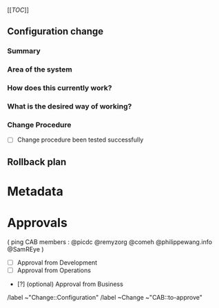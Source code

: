 [[_TOC_]]
## Configuration change
<!-- Configuration change, to be approved by the CAB before applying. -->

<!-- /confidential -->
<!-- If confidential, explain why -->

### Summary
<!-- Outline the issue being faced, and why this needs to change !-->

### Area of the system
<!-- This might only be one part, but may involve multiple sections !-->

### How does this currently work?
<!-- The current process, and any associated business rules !-->

### What is the desired way of working?
<!-- After the change, what should the process be, and what should the business rules be !-->

<!-- Success criteria of change application (when relevant, include how to test) -->

### Change Procedure
- [ ] Change procedure been tested successfully

<!-- Include step by step description -->


## Rollback plan
<!-- Describe how to rollback the change in case the expected change is not working -->


<!-- METADATA for project management, please leave the following lines and edit as needed -->
# Metadata
<!-- PRIORITY: Uncomment /label quick actions as appropriate. The priority and severity assigned may be different to this !-->
<!--High : (This will bring a huge increase in performance/productivity/usability, or is a legislative requirement)-->
<!-- /label ~"Priority::1-High" -->
<!--Medium : (This will bring a good increase in performance/productivity/usability)-->
<!-- /label ~"Priority::2-Medium" -->
<!--Low : (anything else e.g., trivial, minor improvements) -->
<!--  /label ~"Priority::3-Low" -->

# Approvals 
( ping CAB members : @picdc @remyzorg @comeh @philippewang.info @SamREye )
- [ ] Approval from Development
- [ ] Approval from Operations
- [?] (optional) Approval from Business 
<!-- check the box [x], you may also add you @user handle at the end of the line -->
<!-- Quick actions for last approver : -->
<!-- /unlabel ~"CAB::to-approve" -->
<!-- /label ~"CAB::to-perform"   -->

/label ~"Change::Configuration"  <!-- Configuration change, to be approved by the CAB before applying. -->
/label ~Change ~"CAB::to-approve" <!-- labels for gitlab CAB Change issues management -->
<!-- METADATA - end -->
